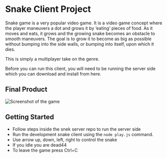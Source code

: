 # Snake Client Project

Snake game is a very popular video game. It is a video game concept where the player maneuvers a dot and grows it by ‘eating’ pieces of food. As it moves and eats, it grows and the growing snake becomes an obstacle to smooth maneuvers. The goal is to grow it to become as big as possible without bumping into the side walls, or bumping into itself, upon which it dies.

This is simply a multiplayer take on the genre.

Before you can run this client, you will need to be running the server side which you can download and install from here. 

## Final Product

![Screenshot of the game](#/snake-client/Screenshot.jpg)


## Getting Started

- Follow steps inside the snek server repo to run the server side
- Run the development snake client using the `node play.js` command.
- Use arrow up, down, left, right to control the snake
- If you idle you are dead44
- To leave the game press Ctrl+C
